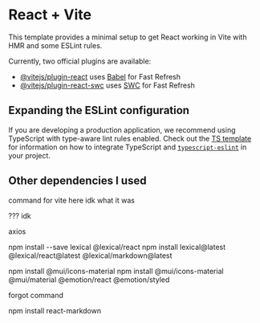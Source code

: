 # React + Vite

This template provides a minimal setup to get React working in Vite with HMR and some ESLint rules.

Currently, two official plugins are available:

- [@vitejs/plugin-react](https://github.com/vitejs/vite-plugin-react/blob/main/packages/plugin-react) uses [Babel](https://babeljs.io/) for Fast Refresh
- [@vitejs/plugin-react-swc](https://github.com/vitejs/vite-plugin-react/blob/main/packages/plugin-react-swc) uses [SWC](https://swc.rs/) for Fast Refresh

## Expanding the ESLint configuration

If you are developing a production application, we recommend using TypeScript with type-aware lint rules enabled. Check out the [TS template](https://github.com/vitejs/vite/tree/main/packages/create-vite/template-react-ts) for information on how to integrate TypeScript and [`typescript-eslint`](https://typescript-eslint.io) in your project.




## Other dependencies I used
<!-- vite -->
command for vite here idk what it was
<!-- other dependencies i might be missing -->
??? idk
<!-- axios for connecting to backend -->
axios 
<!-- https://lexical.dev/docs/getting-started/react -->
npm install --save lexical @lexical/react
npm install lexical@latest @lexical/react@latest @lexical/markdown@latest
<!-- MUI Icons // actually, i dont think i needed MUI -->
npm install @mui/icons-material
npm install @mui/icons-material @mui/material @emotion/react @emotion/styled
<!-- React Icons -->
forgot command
<!-- to render markdown files -->
npm install react-markdown